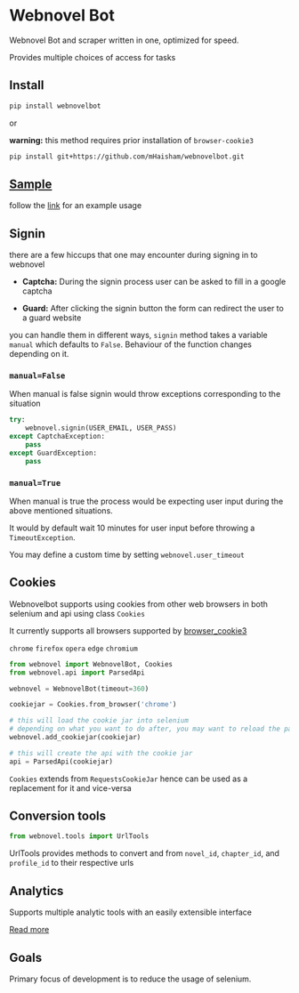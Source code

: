 # Webnovel Bot

Webnovel Bot and scraper written in one, optimized for speed.

Provides multiple choices of access for tasks

## Install

```bash
pip install webnovelbot
```

or

**warning:** this method requires prior installation of `browser-cookie3`

```bash
pip install git+https://github.com/mHaisham/webnovelbot.git
```

## [Sample][1]

follow the [link][1] for an example usage

[1]: https://github.com/mHaisham/webnovelbot/blob/master/example.py

## Signin

there are a few hiccups that one may encounter during signing in to webnovel

- **Captcha:** During the signin process user can be asked to fill in a google captcha

- **Guard:** After clicking the signin button the form can redirect the user to a guard website

you can handle them in different ways, `signin` method takes a variable `manual`
which defaults to `False`. Behaviour of the function changes depending on it.

### `manual=False`

When manual is false signin would throw exceptions corresponding to the situation 

```python
try:
    webnovel.signin(USER_EMAIL, USER_PASS)
except CaptchaException: 
    pass
except GuardException:
    pass
```

### `manual=True`

When manual is true the process would be expecting user input during the above mentioned situations.

It would by default wait 10 minutes for user input before throwing a `TimeoutException`.

You may define a custom time by setting `webnovel.user_timeout`

## Cookies

Webnovelbot supports using cookies from other web browsers in both selenium and api using class `Cookies`

It currently supports all browsers supported by [browser_cookie3](https://github.com/borisbabic/browser_cookie3)

`chrome` `firefox` `opera` `edge` `chromium`

```python
from webnovel import WebnovelBot, Cookies
from webnovel.api import ParsedApi

webnovel = WebnovelBot(timeout=360)

cookiejar = Cookies.from_browser('chrome')

# this will load the cookie jar into selenium
# depending on what you want to do after, you may want to reload the page
webnovel.add_cookiejar(cookiejar)

# this will create the api with the cookie jar
api = ParsedApi(cookiejar)
```

`Cookies` extends from `RequestsCookieJar` hence can be used as a replacement for it and vice-versa

## Conversion tools

```python
from webnovel.tools import UrlTools
```

UrlTools provides methods to convert and from `novel_id`, `chapter_id`, and `profile_id` to their respective urls

## Analytics

Supports multiple analytic tools with an easily extensible interface

[Read more](https://github.com/mHaisham/webnovelbot/tree/master/webnovel/analytic)

## Goals

Primary focus of development is to reduce the usage of selenium.
